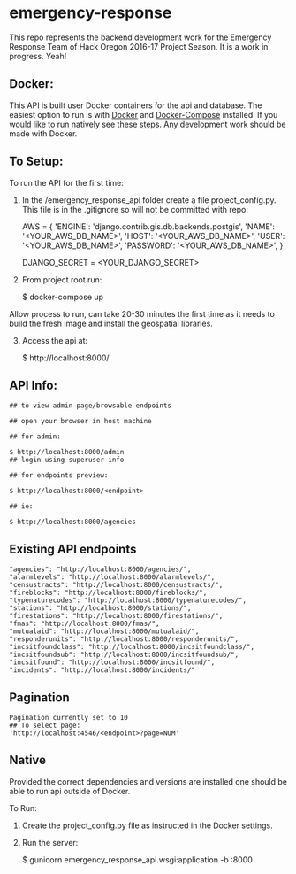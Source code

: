 # emergency-response
This repo represents the backend development work for the Emergency Response Team of Hack Oregon 2016-17 Project Season. It is a work in progress. Yeah!



## Docker:

This API is built user Docker containers for the api and database. The easiest option to run is with [Docker](https://www.docker.com/) and [Docker-Compose](https://docs.docker.com/compose/) installed. If you would like to run natively see these [steps](#native). Any development work should be made with Docker.

## To Setup:

To run the API for the first time:

  1. In the /emergency_response_api folder create a file project_config.py. This file is in the .gitignore so will not be committed with repo:

        AWS = {
                'ENGINE': 'django.contrib.gis.db.backends.postgis',
                'NAME': '<YOUR_AWS_DB_NAME>',
                'HOST': '<YOUR_AWS_DB_NAME>',
                'USER': '<YOUR_AWS_DB_NAME>',
                'PASSWORD': '<YOUR_AWS_DB_NAME>',
              }

        DJANGO_SECRET = <YOUR_DJANGO_SECRET>

  2. From project root run:  

        $ docker-compose up  

  Allow process to run, can take 20-30 minutes the first time as it needs to build the fresh image and install the geospatial libraries.

  3. Access the api at:

        $ http://localhost:8000/<endpoint>



## API Info:

    ## to view admin page/browsable endpoints

    ## open your browser in host machine

    ## for admin:

    $ http://localhost:8000/admin
    ## login using superuser info

    ## for endpoints preview:

    $ http://localhost:8000/<endpoint>

    ## ie:

    $ http://localhost:8000/agencies

## Existing API endpoints

    "agencies": "http://localhost:8000/agencies/",  
    "alarmlevels": "http://localhost:8000/alarmlevels/",  
    "censustracts": "http://localhost:8000/censustracts/",  
    "fireblocks": "http://localhost:8000/fireblocks/",  
    "typenaturecodes": "http://localhost:8000/typenaturecodes/",  
    "stations": "http://localhost:8000/stations/",  
    "firestations": "http://localhost:8000/firestations/",  
    "fmas": "http://localhost:8000/fmas/",  
    "mutualaid": "http://localhost:8000/mutualaid/",  
    "responderunits": "http://localhost:8000/responderunits/",  
    "incsitfoundclass": "http://localhost:8000/incsitfoundclass/",  
    "incsitfoundsub": "http://localhost:8000/incsitfoundsub/",  
    "incsitfound": "http://localhost:8000/incsitfound/",   
    "incidents": "http://localhost:8000/incidents/"  

## Pagination

    Pagination currently set to 10
    ## To select page:
    'http://localhost:4546/<endpoint>?page=NUM'


## Native

Provided the correct dependencies and versions are installed one should be able to run api outside of Docker.  

To Run:

  1. Create the project_config.py file as instructed in the Docker settings.

  2. Run the server:

        $ gunicorn emergency_response_api.wsgi:application -b :8000  
